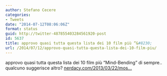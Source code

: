 ```yaml
---
author: Stefano Cecere
categories:
- Tweets
date: "2014-07-12T08:06:06Z"
format: status
guid: http://twitter-487855403284561920-post
id: 5637
title: approvo quasi tutta questa lista dei 10 film più “&#8230;
url: /2014/07/12/approvo-quasi-tutta-questa-lista-dei-10-film-piu/
---
```


approvo quasi tutta questa lista dei 10 film più “Mind-Bending” di sempre.. qualcuno suggerisce altro? [nerdacy.com/2013/03/22/mos…](http://www.nerdacy.com/2013/03/22/most-mind-bending-movies-ever-made/10/)